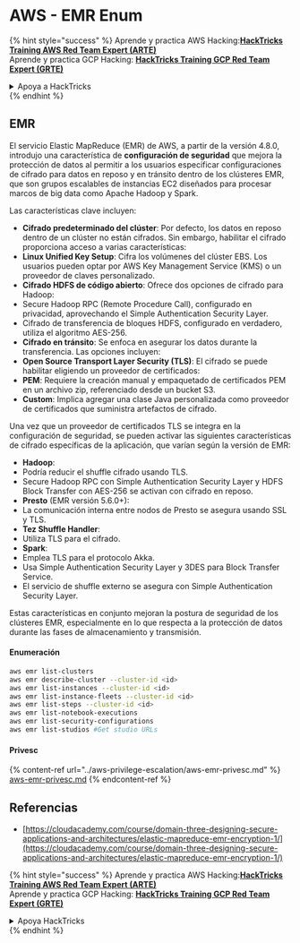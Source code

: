 # AWS - EMR Enum

{% hint style="success" %}
Aprende y practica AWS Hacking:<img src="/.gitbook/assets/image.png" alt="" data-size="line">[**HackTricks Training AWS Red Team Expert (ARTE)**](https://training.hacktricks.xyz/courses/arte)<img src="/.gitbook/assets/image.png" alt="" data-size="line">\
Aprende y practica GCP Hacking: <img src="/.gitbook/assets/image (2).png" alt="" data-size="line">[**HackTricks Training GCP Red Team Expert (GRTE)**<img src="/.gitbook/assets/image (2).png" alt="" data-size="line">](https://training.hacktricks.xyz/courses/grte)

<details>

<summary>Apoya a HackTricks</summary>

* Revisa los [**planes de suscripción**](https://github.com/sponsors/carlospolop)!
* **Únete al** 💬 [**grupo de Discord**](https://discord.gg/hRep4RUj7f) o al [**grupo de telegram**](https://t.me/peass) o **síguenos** en **Twitter** 🐦 [**@hacktricks\_live**](https://twitter.com/hacktricks\_live)**.**
* **Comparte trucos de hacking enviando PRs a los repositorios de** [**HackTricks**](https://github.com/carlospolop/hacktricks) y [**HackTricks Cloud**](https://github.com/carlospolop/hacktricks-cloud).

</details>
{% endhint %}

## EMR

El servicio Elastic MapReduce (EMR) de AWS, a partir de la versión 4.8.0, introdujo una característica de **configuración de seguridad** que mejora la protección de datos al permitir a los usuarios especificar configuraciones de cifrado para datos en reposo y en tránsito dentro de los clústeres EMR, que son grupos escalables de instancias EC2 diseñados para procesar marcos de big data como Apache Hadoop y Spark.

Las características clave incluyen:

* **Cifrado predeterminado del clúster**: Por defecto, los datos en reposo dentro de un clúster no están cifrados. Sin embargo, habilitar el cifrado proporciona acceso a varias características:
* **Linux Unified Key Setup**: Cifra los volúmenes del clúster EBS. Los usuarios pueden optar por AWS Key Management Service (KMS) o un proveedor de claves personalizado.
* **Cifrado HDFS de código abierto**: Ofrece dos opciones de cifrado para Hadoop:
* Secure Hadoop RPC (Remote Procedure Call), configurado en privacidad, aprovechando el Simple Authentication Security Layer.
* Cifrado de transferencia de bloques HDFS, configurado en verdadero, utiliza el algoritmo AES-256.
* **Cifrado en tránsito**: Se enfoca en asegurar los datos durante la transferencia. Las opciones incluyen:
* **Open Source Transport Layer Security (TLS)**: El cifrado se puede habilitar eligiendo un proveedor de certificados:
* **PEM**: Requiere la creación manual y empaquetado de certificados PEM en un archivo zip, referenciado desde un bucket S3.
* **Custom**: Implica agregar una clase Java personalizada como proveedor de certificados que suministra artefactos de cifrado.

Una vez que un proveedor de certificados TLS se integra en la configuración de seguridad, se pueden activar las siguientes características de cifrado específicas de la aplicación, que varían según la versión de EMR:

* **Hadoop**:
* Podría reducir el shuffle cifrado usando TLS.
* Secure Hadoop RPC con Simple Authentication Security Layer y HDFS Block Transfer con AES-256 se activan con cifrado en reposo.
* **Presto** (EMR versión 5.6.0+):
* La comunicación interna entre nodos de Presto se asegura usando SSL y TLS.
* **Tez Shuffle Handler**:
* Utiliza TLS para el cifrado.
* **Spark**:
* Emplea TLS para el protocolo Akka.
* Usa Simple Authentication Security Layer y 3DES para Block Transfer Service.
* El servicio de shuffle externo se asegura con Simple Authentication Security Layer.

Estas características en conjunto mejoran la postura de seguridad de los clústeres EMR, especialmente en lo que respecta a la protección de datos durante las fases de almacenamiento y transmisión.

#### Enumeración
```bash
aws emr list-clusters
aws emr describe-cluster --cluster-id <id>
aws emr list-instances --cluster-id <id>
aws emr list-instance-fleets --cluster-id <id>
aws emr list-steps --cluster-id <id>
aws emr list-notebook-executions
aws emr list-security-configurations
aws emr list-studios #Get studio URLs
```
#### Privesc

{% content-ref url="../aws-privilege-escalation/aws-emr-privesc.md" %}
[aws-emr-privesc.md](../aws-privilege-escalation/aws-emr-privesc.md)
{% endcontent-ref %}

## Referencias

* [https://cloudacademy.com/course/domain-three-designing-secure-applications-and-architectures/elastic-mapreduce-emr-encryption-1/](https://cloudacademy.com/course/domain-three-designing-secure-applications-and-architectures/elastic-mapreduce-emr-encryption-1/)

{% hint style="success" %}
Aprende y practica AWS Hacking:<img src="/.gitbook/assets/image.png" alt="" data-size="line">[**HackTricks Training AWS Red Team Expert (ARTE)**](https://training.hacktricks.xyz/courses/arte)<img src="/.gitbook/assets/image.png" alt="" data-size="line">\
Aprende y practica GCP Hacking: <img src="/.gitbook/assets/image (2).png" alt="" data-size="line">[**HackTricks Training GCP Red Team Expert (GRTE)**<img src="/.gitbook/assets/image (2).png" alt="" data-size="line">](https://training.hacktricks.xyz/courses/grte)

<details>

<summary>Apoya HackTricks</summary>

* Revisa los [**planes de suscripción**](https://github.com/sponsors/carlospolop)!
* **Únete al** 💬 [**grupo de Discord**](https://discord.gg/hRep4RUj7f) o al [**grupo de telegram**](https://t.me/peass) o **síguenos** en **Twitter** 🐦 [**@hacktricks\_live**](https://twitter.com/hacktricks\_live)**.**
* **Comparte trucos de hacking enviando PRs a los repositorios de github de** [**HackTricks**](https://github.com/carlospolop/hacktricks) y [**HackTricks Cloud**](https://github.com/carlospolop/hacktricks-cloud).

</details>
{% endhint %}
